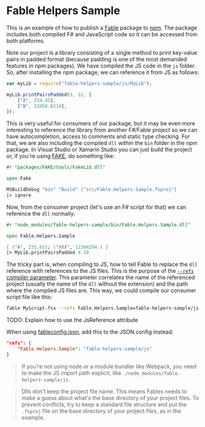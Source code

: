 # Fable Helpers Sample

This is an example of how to publish a [Fable](http://fable-compiler.github.io/) package to [npm](http://fable-compiler.github.io/).
The package includes both compiled F# and JavaScript code so it can be accessed from both platforms.

Note our project is a library consisting of a single method to print key-value
pairs in padded format (because padding is one of the most demanded features in
npm packages). We have compiled the JS code in the `js` folder. So, after installing
the npm package, we can reference it from JS as follows:

```js
var myLib = require("fable-helpers-sample/js/MyLib");

myLib.printPairsPadded(3, 12, [
    ["A", 234.45],
    ["B", 23458.0214],
]);
```

This is very useful for consumers of our package, but it may be even more interesting
to reference the library from another F#/Fable project so we can have autocompletion,
access to comments and static type checking. For that, we are also including the compiled
`dll` within the `bin` folder in the npm package. In Visual Studio or Xamarin Studio you
can just build the project or, if you're using [FAKE](http://fsharp.github.io/FAKE/), do something like:

```fsharp
#r "packages/FAKE/tools/FakeLib.dll"

open Fake

MSBuildDebug "bin" "Build" ["src/Fable.Helpers.Sample.fsproj"]
|> ignore
```

Now, from the consumer project (let's use an F# script for that) we can reference
the `dll` normally:

```fsharp
#r "node_modules/fable-helpers-sample/bin/Fable.Helpers.Sample.dll"

open Fable.Helpers.Sample

[ ("A", 235.65); ("XXX", 12304294.) ]
|> MyLib.printPairsPadded 4 10
```

The tricky part is, when compiling to JS, how to tell Fable to replace
the `dll` reference with references to the JS files. This is the purpose
of the [`--refs` compiler parameter](http://fable-compiler.github.io/docs/compiling.html#Project-references).
This parameter correlates the name of the referenced project (usually the name
of the `dll` without the extension) and the path where the compiled JS files are.
This way, we could compile our consumer script file like this:

```bash
fable MyScript.fsx --refs Fable.Helpers.Sample=fable-helpers-sample/js
```

TODO: Explain how to use the JsReference attribute

When using [fableconfig.json](http://fable-compiler.github.io/docs/compiling.html#fableconfig-json), add this to the JSON config instead:

```json
"refs": {
    "Fable.Helpers.Sample": "fable-helpers-sample/js"
}
```

> If you're not using node or a module bundler like Webpack, you need to
make the JS import path explicit, like `./node_modules/fable-helpers-sample/js`.

> Dlls don't keep the project file name. This means Fables needs to make
a guess about what's the base directory of your project files. To prevent conflicts,
try to keep a standard file structure and put the `.fsproj` file on the base
directory of your project files, as in the example.